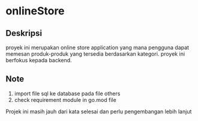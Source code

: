 # onlineStore
## Deskripsi
proyek ini merupakan online store application yang mana pengguna dapat memesan produk-produk yang tersedia berdasarkan kategori. proyek ini
berfokus kepada backend.

## Note
1. import file sql ke database pada file others
2. check requirement module in go.mod file

Projek ini masih jauh dari kata selesai dan perlu pengembangan lebih lanjut
